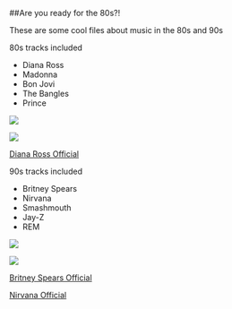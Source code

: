 ##Are you ready for the 80s?!

These are some cool files about music in the 80s and 90s

80s tracks included
* Diana Ross
* Madonna
* Bon Jovi
* The Bangles
* Prince

![](http://t0.gstatic.com/images?q=tbn:ANd9GcRgJWqfDKXQWJOympCEcG94lOnis7CZYpS_XGdYvgQxfJt2xxRE)

![](http://gifsoup.com/webroot/animatedgifs/615777_o.gif)

[Diana Ross Official](http://www.dianaross.de/)

90s tracks included
* Britney Spears
* Nirvana
* Smashmouth
* Jay-Z
* REM

![](http://t1.gstatic.com/images?q=tbn:ANd9GcQQui7nwiaVZ84sZDY97f5mgfnzI-I_AvXgIYjCMfwYvMg-IcHr)

![](https://a3-images.myspacecdn.com/images03/35/a03b92e0338b4b229ae5e3cb379a2907/300x300.jpg)

[Britney Spears Official](http://www.britneyspears.com/)

[Nirvana Official](http://www.nirvana.com/)
